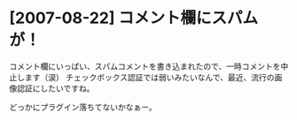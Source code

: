 # [2007-08-22] コメント欄にスパムが！


コメント欄にいっぱい、スパムコメントを書き込まれたので、一時コメントを中止します（涙）
チェックボックス認証では弱いみたいなんで、最近、流行の画像認証にしたいですね。

どっかにプラグイン落ちてないかなぁー。

